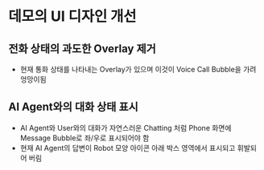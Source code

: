 # 데모의 UI 디자인 개선

## 전화 상태의 과도한 Overlay 제거

- 현재 통화 상태를 나타내는 Overlay가 있으며 이것이 Voice Call Bubble을 가려 엉망이됨

## AI Agent와의 대화 상태 표시

- AI Agent와 User와의 대화가 자연스러운 Chatting 처럼  Phone 화면에 Message Bubble로 좌/우로 표시되어야 함
- 현재 AI Agent의 답변이 Robot 모양 아이콘 아래 박스 영역에서 표시되고 휘발되어 버림


